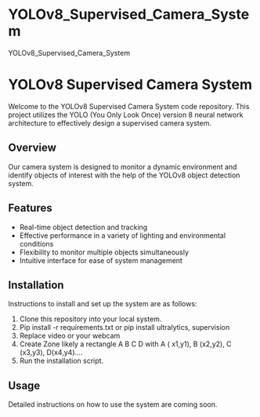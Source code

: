 # YOLOv8_Supervised_Camera_System
YOLOv8_Supervised_Camera_System
# YOLOv8 Supervised Camera System

Welcome to the YOLOv8 Supervised Camera System code repository. This project utilizes the YOLO (You Only Look Once) version 8 neural network architecture to effectively design a supervised camera system.

## Overview

Our camera system is designed to monitor a dynamic environment and identify objects of interest with the help of the YOLOv8 object detection system.

## Features

- Real-time object detection and tracking 
- Effective performance in a variety of lighting and environmental conditions
- Flexibility to monitor multiple objects simultaneously
- Intuitive interface for ease of system management

## Installation

Instructions to install and set up the system are as follows:

1. Clone this repository into your local system.
2. Pip install -r requirements.txt or pip install ultralytics, supervision
3. Replace video or your webcam
4. Create Zone likely a rectangle A B C D with A ( x1,y1), B (x2,y2), C (x3,y3),  D(x4,y4)....
5. Run the installation script.

## Usage

Detailed instructions on how to use the system are coming soon.
